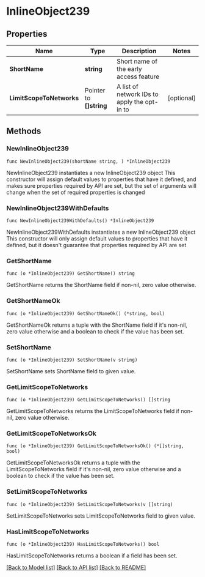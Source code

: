 # InlineObject239

## Properties

Name | Type | Description | Notes
------------ | ------------- | ------------- | -------------
**ShortName** | **string** | Short name of the early access feature | 
**LimitScopeToNetworks** | Pointer to **[]string** | A list of network IDs to apply the opt-in to | [optional] 

## Methods

### NewInlineObject239

`func NewInlineObject239(shortName string, ) *InlineObject239`

NewInlineObject239 instantiates a new InlineObject239 object
This constructor will assign default values to properties that have it defined,
and makes sure properties required by API are set, but the set of arguments
will change when the set of required properties is changed

### NewInlineObject239WithDefaults

`func NewInlineObject239WithDefaults() *InlineObject239`

NewInlineObject239WithDefaults instantiates a new InlineObject239 object
This constructor will only assign default values to properties that have it defined,
but it doesn't guarantee that properties required by API are set

### GetShortName

`func (o *InlineObject239) GetShortName() string`

GetShortName returns the ShortName field if non-nil, zero value otherwise.

### GetShortNameOk

`func (o *InlineObject239) GetShortNameOk() (*string, bool)`

GetShortNameOk returns a tuple with the ShortName field if it's non-nil, zero value otherwise
and a boolean to check if the value has been set.

### SetShortName

`func (o *InlineObject239) SetShortName(v string)`

SetShortName sets ShortName field to given value.


### GetLimitScopeToNetworks

`func (o *InlineObject239) GetLimitScopeToNetworks() []string`

GetLimitScopeToNetworks returns the LimitScopeToNetworks field if non-nil, zero value otherwise.

### GetLimitScopeToNetworksOk

`func (o *InlineObject239) GetLimitScopeToNetworksOk() (*[]string, bool)`

GetLimitScopeToNetworksOk returns a tuple with the LimitScopeToNetworks field if it's non-nil, zero value otherwise
and a boolean to check if the value has been set.

### SetLimitScopeToNetworks

`func (o *InlineObject239) SetLimitScopeToNetworks(v []string)`

SetLimitScopeToNetworks sets LimitScopeToNetworks field to given value.

### HasLimitScopeToNetworks

`func (o *InlineObject239) HasLimitScopeToNetworks() bool`

HasLimitScopeToNetworks returns a boolean if a field has been set.


[[Back to Model list]](../README.md#documentation-for-models) [[Back to API list]](../README.md#documentation-for-api-endpoints) [[Back to README]](../README.md)


